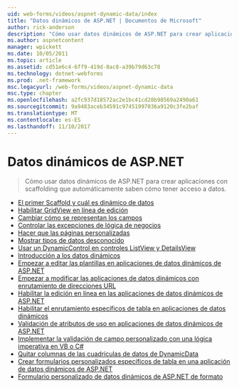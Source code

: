 ```yaml
---
uid: web-forms/videos/aspnet-dynamic-data/index
title: "Datos dinámicos de ASP.NET | Documentos de Microsoft"
author: rick-anderson
description: "Cómo usar datos dinámicos de ASP.NET para crear aplicaciones con scaffolding que automáticamente saben cómo tener acceso a datos."
ms.author: aspnetcontent
manager: wpickett
ms.date: 10/05/2011
ms.topic: article
ms.assetid: cd51e6c4-6ff9-419d-8ac8-a39b79d63c78
ms.technology: dotnet-webforms
ms.prod: .net-framework
msc.legacyurl: /web-forms/videos/aspnet-dynamic-data
msc.type: chapter
ms.openlocfilehash: a2fc937d18572ac2e1bc41cd28b98569a2490a61
ms.sourcegitcommit: 9a9483aceb34591c97451997036a9120c3fe2baf
ms.translationtype: MT
ms.contentlocale: es-ES
ms.lasthandoff: 11/10/2017
---
```

<a name="aspnet-dynamic-data"></a>Datos dinámicos de ASP.NET
====================
> Cómo usar datos dinámicos de ASP.NET para crear aplicaciones con scaffolding que automáticamente saben cómo tener acceso a datos.


- [El primer Scaffold y cuál es dinámico de datos](your-first-scaffold-and-what-is-dynamic-data.md)
- [Habilitar GridView en línea de edición](how-do-i-enable-inline-gridview-editing.md)
- [Cambiar cómo se representan los campos](how-do-i-change-how-my-fields-render.md)
- [Controlar las excepciones de lógica de negocios](how-do-i-handle-business-logic-exceptions.md)
- [Hacer que las páginas personalizadas](how-do-i-make-custom-pages.md)
- [Mostrar tipos de datos desconocido](how-do-i-display-unknown-datatypes.md)
- [Usar un DynamicControl en controles ListView y DetailsView](how-do-i-use-a-dynamiccontrol-in-listview-and-detailsview-controls.md)
- [Introducción a los datos dinámicos](getting-started-with-dynamic-data.md)
- [Empezar a editar las plantillas en aplicaciones de datos dinámicos de ASP.NET](begin-editing-the-templates-in-aspnet-dynamic-data-applications.md)
- [Empezar a modificar las aplicaciones de datos dinámicos con enrutamiento de direcciones URL](begin-modifying-dynamic-data-applications-with-url-routing.md)
- [Habilitar la edición en línea en las aplicaciones de datos dinámicos de ASP.NET](enable-in-line-editing-in-aspnet-dynamic-data-applications.md)
- [Habilitar el enrutamiento específicos de tabla en aplicaciones de datos dinámicos](how-to-enable-table-specific-routing-in-dynamic-data-applications.md)
- [Validación de atributos de uso en aplicaciones de datos dinámicos de ASP.NET](how-to-use-attribute-validation-in-aspnet-dynamic-data-applications.md)
- [Implementar la validación de campo personalizado con una lógica imperativa en VB o C#](how-to-implement-custom-field-validation-with-imperative-logic-in-vb-or-c.md)
- [Quitar columnas de las cuadrículas de datos de DynamicData](how-to-remove-columns-from-your-dynamicdata-data-grids.md)
- [Crear formularios personalizados específicos de tabla en una aplicación de datos dinámicos de ASP.NET](how-to-create-table-specific-custom-forms-in-an-aspnet-dynamic-data-application.md)
- [Formulario personalizado de datos dinámicos de ASP.NET de formato](aspnet-dynamic-data-custom-form-formatting.md)
